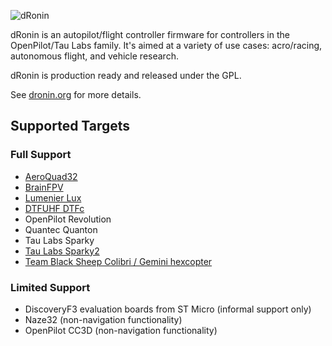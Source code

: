![dRonin](http://dronin.org/assets/images/logos/logo_final_full.png)

dRonin is an autopilot/flight controller firmware for controllers in the OpenPilot/Tau Labs family.  It's aimed at a variety of use cases: acro/racing, autonomous flight, and vehicle research.

dRonin is production ready and released under the GPL.

See [dronin.org](http://dronin.org) for more details.

## Supported Targets

### Full Support

- [AeroQuad32](http://aeroquad.com/showwiki.php?title=AeroQuad32-Flight-Control-Board-v2)
- [BrainFPV](http://brainfpv.com/)
- [Lumenier Lux](http://www.getfpv.com/lumenier-lux-flight-controller.html)
- [DTFUHF DTFc](http://www.dtfuhf.com/)
- OpenPilot Revolution
- Quantec Quanton
- Tau Labs Sparky
- [Tau Labs Sparky2](https://github.com/TauLabs/TauLabs/wiki/Sparky2)
- [Team Black Sheep Colibri / Gemini hexcopter](http://team-blacksheep.com/products/prod:gemini)

### Limited Support

- DiscoveryF3 evaluation boards from ST Micro (informal support only)
- Naze32 (non-navigation functionality)
- OpenPilot CC3D (non-navigation functionality)
